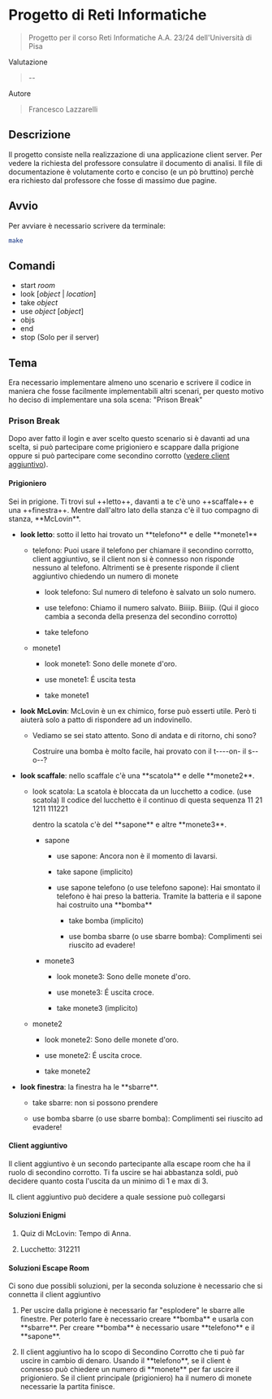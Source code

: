 # Progetto di Reti Informatiche

> Progetto per il corso Reti Informatiche A.A. 23/24 dell'Università di Pisa

Valutazione

> --

Autore

> Francesco Lazzarelli

## Descrizione

Il progetto consiste nella realizzazione di una applicazione client server. Per vedere la richiesta del professore consulatre il documento di analisi.
Il file di documentazione è volutamente corto e conciso (e un pò bruttino) perchè era richiesto dal professore che fosse di massimo due pagine.

## Avvio

Per avviare è necessario scrivere da terminale:

```bash
make 
```

## Comandi

* start *room*
* look [*object* | *location*]
* take *object*
* use *object* [*object*] 
* objs 
* end
* stop (Solo per il server)

## Tema

Era necessario implementare almeno uno scenario e scrivere il codice in maniera che fosse facilmente implementabili altri scenari, per questo motivo ho deciso di implementare una sola scena: "Prison Break"

### Prison Break

Dopo aver fatto il login e aver scelto questo scenario si è davanti ad una scelta, si può partecipare come prigioniero e scappare dalla prigione oppure si può partecipare come secondino corrotto ([vedere client aggiuntivo](#client-aggiuntivo)).

#### Prigioniero

Sei in prigione. Ti trovi sul \+\+letto\+\+, davanti a te c'è uno \+\+scaffale\+\+ e una \+\+finestra\+\+. Mentre dall'altro lato della stanza c'è il tuo compagno di stanza, \*\*McLovin\*\*. 

* **look letto**: sotto il letto hai trovato un \*\*telefono\*\* e delle \*\*monete1\*\*

    * telefono: Puoi usare il telefono per chiamare il secondino corrotto, client aggiuntivo, se il client non si è connesso non risponde nessuno al telefono. Altrimenti se è presente risponde il client aggiuntivo chiedendo un numero di monete
        
        * look telefono: Sul numero di telefono è salvato un solo numero.

        * use telefono: Chiamo il numero salvato. Biiiip. Biiiip. (Qui il gioco cambia a seconda della presenza del secondino corrotto)

        * take telefono                        

    * monete1

        * look monete1: Sono delle monete d'oro.

        * use monete1: É uscita testa

        * take monete1   

* **look McLovin**: McLovin è un ex chimico, forse può esserti utile. Però ti aiuterà solo a patto di rispondere ad un indovinello.

    * Vediamo se sei stato attento. Sono di andata e di ritorno, chi sono? 

        Costruire una bomba è molto facile, hai provato con il t----on- il s--o--?

* **look scaffale**: nello scaffale c'è una \*\*scatola\*\* e delle \*\*monete2\*\*.

    * look scatola: La scatola è bloccata da un lucchetto a codice. (use scatola) Il codice del lucchetto è il continuo di questa sequenza
        11
        21
        1211
        111221

        dentro la scatola c'è del \*\*sapone\*\* e altre \*\*monete3\*\*.

        * sapone

            * use sapone: Ancora non è il momento di lavarsi.

            * take sapone (implicito)

            * use sapone telefono (o use telefono sapone): Hai smontato il telefono è hai preso la batteria. Tramite la batteria e il sapone hai costruito una \*\*bomba\*\*

                * take bomba (implicito)

                * use bomba sbarre (o use sbarre bomba): Complimenti sei riuscito ad evadere!

        * monete3

            * look monete3: Sono delle monete d'oro.

            * use monete3: É uscita croce.

            * take monete3 (implicito)

    * monete2

        * look monete2: Sono delle monete d'oro.

        * use monete2: É uscita croce.

        * take monete2

* **look finestra**: la finestra ha le \*\*sbarre\*\*.

    * take sbarre: non si possono prendere

    * use bomba sbarre (o use sbarre bomba): Complimenti sei riuscito ad evadere!

#### Client aggiuntivo

Il client aggiuntivo è un secondo partecipante alla escape room che ha il ruolo di secondino corrotto. Ti fa uscire se hai abbastanza soldi, può decidere quanto costa l'uscita da un minimo di 1 e max di 3.

IL client aggiuntivo può decidere a quale sessione può collegarsi

#### Soluzioni Enigmi

1. Quiz di McLovin: Tempo di Anna.

2. Lucchetto: 312211

#### Soluzioni Escape Room

Ci sono due possibli soluzioni, per la seconda soluzione è necessario che si connetta il client aggiuntivo

1. Per uscire dalla prigione è necessario far "esplodere" le sbarre alle finestre. Per poterlo fare è necessario creare \*\*bomba\*\* e usarla con \*\*sbarre\*\*.
Per creare \*\*bomba\*\* è necessario usare \*\*telefono\*\* e il \*\*sapone\*\*.

2. Il client aggiuntivo ha lo scopo di Secondino Corrotto che ti può far uscire in cambio di denaro. Usando il \*\*telefono\*\*, se il client è connesso può chiedere un numero di \*\*monete\*\* per far uscire il prigioniero. Se il client principale (prigioniero) ha il numero di monete necessarie la partita finisce.
